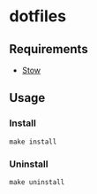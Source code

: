 # dotfiles

## Requirements

- [Stow](https://www.gnu.org/software/stow)

## Usage

### Install

    make install

### Uninstall

    make uninstall
